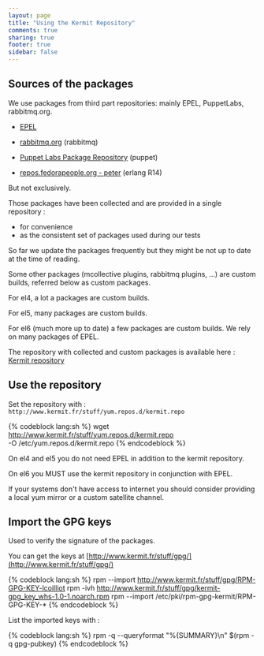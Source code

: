```yaml
---
layout: page
title: "Using the Kermit Repository"
comments: true
sharing: true
footer: true
sidebar: false 
---
```


## Sources of the packages

We use packages from third part repositories: mainly EPEL, PuppetLabs, rabbitmq.org.

* [EPEL](http://fedoraproject.org/wiki/EPEL)

* [rabbitmq.org](http://www.rabbitmq.com/server.html) (rabbitmq)

* [Puppet Labs Package Repository](http://docs.puppetlabs.com/guides/puppetlabs_package_repositories.html) (puppet)

* [repos.fedorapeople.org - peter](http://repos.fedorapeople.org/repos/peter/erlang/) (erlang R14)

But not exclusively.

Those packages have been collected and are provided in a single repository :
* for convenience
* as the consistent set of packages used during our tests

So far we update the packages frequently but they might be not up to date at the time of reading.

Some other packages (mcollective plugins, rabbitmq plugins, ...) are custom
builds, referred below as custom packages.

For el4, a lot a packages are custom builds.

For el5, many packages are custom builds.

For el6 (much more up to date) a few packages are custom builds. We rely on many packages of EPEL.

The repository with collected and custom packages is available here :
[Kermit repository](http://www.kermit.fr/repo/rpm/)

## Use the repository

Set the repository with : `http://www.kermit.fr/stuff/yum.repos.d/kermit.repo`

{% codeblock lang:sh %}
wget http://www.kermit.fr/stuff/yum.repos.d/kermit.repo \
     -O /etc/yum.repos.d/kermit.repo
{% endcodeblock %}

On el4 and el5 you do not need EPEL in addition to the kermit repository.

On el6 you MUST use the kermit repository in conjunction with EPEL.

If your systems don't have access to internet you should consider providing a
local yum mirror or a custom satellite channel.

## Import the GPG keys

Used to verify the signature of the packages.

You can get the keys at
[http://www.kermit.fr/stuff/gpg/](http://www.kermit.fr/stuff/gpg/)


{% codeblock lang:sh %}
rpm --import http://www.kermit.fr/stuff/gpg/RPM-GPG-KEY-lcoilliot
rpm -ivh http://www.kermit.fr/stuff/gpg/kermit-gpg_key_whs-1.0-1.noarch.rpm
rpm --import /etc/pki/rpm-gpg-kermit/RPM-GPG-KEY-*
{% endcodeblock %}

List the imported keys with :

{% codeblock lang:sh %}
rpm -q --queryformat "%{SUMMARY}\n" $(rpm -q gpg-pubkey)
{% endcodeblock %}

